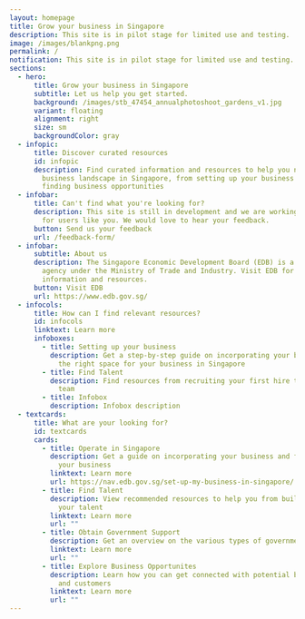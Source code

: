 ```yaml
---
layout: homepage
title: Grow your business in Singapore
description: This site is in pilot stage for limited use and testing.
image: /images/blankpng.png
permalink: /
notification: This site is in pilot stage for limited use and testing.
sections:
  - hero:
      title: Grow your business in Singapore
      subtitle: Let us help you get started.
      background: /images/stb_47454_annualphotoshoot_gardens_v1.jpg
      variant: floating
      alignment: right
      size: sm
      backgroundColor: gray
  - infopic:
      title: Discover curated resources
      id: infopic
      description: Find curated information and resources to help you navigate the
        business landscape in Singapore, from setting up your business to
        finding business opportunities
  - infobar:
      title: Can't find what you're looking for?
      description: This site is still in development and we are working to improve it
        for users like you. We would love to hear your feedback.
      button: Send us your feedback
      url: /feedback-form/
  - infobar:
      subtitle: About us
      description: The Singapore Economic Development Board (EDB) is a government
        agency under the Ministry of Trade and Industry. Visit EDB for more
        information and resources.
      button: Visit EDB
      url: https://www.edb.gov.sg/
  - infocols:
      title: How can I find relevant resources?
      id: infocols
      linktext: Learn more
      infoboxes:
        - title: Setting up your business
          description: Get a step-by-step guide on incorporating your business and finding
            the right space for your business in Singapore
        - title: Find Talent
          description: Find resources from recruiting your first hire to developing your
            team
        - title: Infobox
          description: Infobox description
  - textcards:
      title: What are your looking for?
      id: textcards
      cards:
        - title: Operate in Singapore
          description: Get a guide on incorporating your business and finding space for
            your business
          linktext: Learn more
          url: https://nav.edb.gov.sg/set-up-my-business-in-singapore/
        - title: Find Talent
          description: View recommended resources to help you from build, grow and develop
            your talent
          linktext: Learn more
          url: ""
        - title: Obtain Government Support
          description: Get an overview on the various types of government support available
          linktext: Learn more
          url: ""
        - title: Explore Business Opportunites
          description: Learn how you can get connected with potential business partners
            and customers
          linktext: Learn more
          url: ""
---
```


